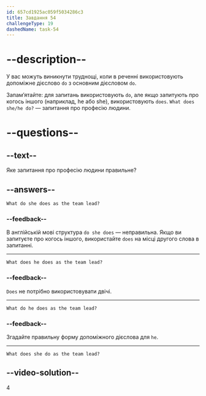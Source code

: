```yaml
---
id: 657cd1925ac059f5034286c3
title: Завдання 54
challengeType: 19
dashedName: task-54
---
```


# --description--

У вас можуть виникнути труднощі, коли в реченні використовують допоміжне дієслово `do` з основним дієсловом `do`.

Запам’ятайте: для запитань використовують `do`, але якщо запитують про когось іншого (наприклад, he або she), використовують `does`. `What does she/he do?` — запитання про професію людини.

# --questions--

## --text--

Яке запитання про професію людини правильне?

## --answers--

`What do she does as the team lead?`

### --feedback--

В англійській мові структура `do she does` — неправильна. Якщо ви запитуєте про когось іншого, використайте `does` на місці другого слова в запитанні.

---

`What does he does as the team lead?`

### --feedback--

`Does` не потрібно використовувати двічі.

---

`What do he does as the team lead?`

### --feedback--

Згадайте правильну форму допоміжного дієслова для `he`.

---

`What does she do as the team lead?`

## --video-solution--

4
